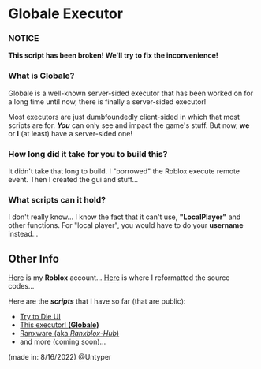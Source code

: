 # Globale Executor
### NOTICE
**This script has been broken! We'll try to fix the inconvenience!**

### What is Globale?
Globale is a well-known server-sided executor that has been worked on for a long time until now, there is finally a server-sided executor!

Most executors are just dumbfoundedly client-sided in which that most scripts are for. ***You*** can only see and impact the game's stuff.
But now, **we** or **I** (at least) have a server-sided one!

### How long did it take for you to build this?
It didn't take that long to build. I "borrowed" the Roblox execute remote event. Then I created the gui and stuff...

### What scripts can it hold?
I don't really know... I know the fact that it can't use, **"LocalPlayer"** and other functions. For "local player", you would have to do your **username** instead...

## Other Info
[Here](https://www.roblox.com/users/3176005468/profile) is my **Roblox** account...
[Here](https://goonlinetools.com/lua-beautifier/) is where I reformatted the source codes...

Here are the ***scripts*** that I have so far (that are public):
* [Try to Die UI](https://rscripts.net/script/Try-to-Die-Script-Script-or-Auto-Win,-Skip-Level-&-MORE-2798)
* [This executor! **(Globale)**](https://github.com/Zer0ids/Globale-executor)
* [Ranxware (aka *Ranxblox-Hub*)](https://github.com/Zer0ids/RanxBlox)
* and more (coming soon)...

(made in: 8/16/2022) @Untyper
